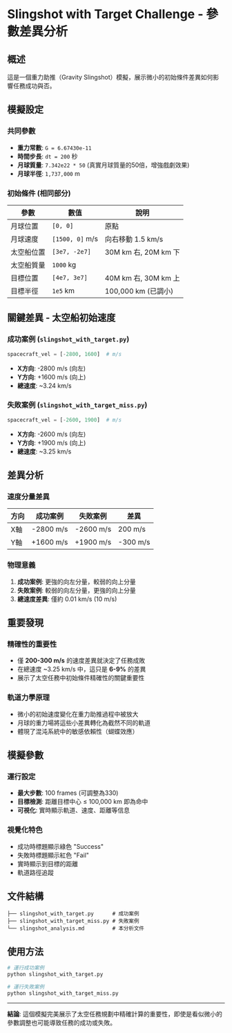 # Slingshot with Target Challenge - 參數差異分析

## 概述
這是一個重力助推（Gravity Slingshot）模擬，展示微小的初始條件差異如何影響任務成功與否。

## 模擬設定

### 共同參數
- **重力常數**: `G = 6.67430e-11`
- **時間步長**: `dt = 200` 秒
- **月球質量**: `7.342e22 * 50` (真實月球質量的50倍，增強戲劇效果)
- **月球半徑**: `1,737,000` m

### 初始條件 (相同部分)
| 參數 | 數值 | 說明 |
|------|------|------|
| 月球位置 | `[0, 0]` | 原點 |
| 月球速度 | `[1500, 0]` m/s | 向右移動 1.5 km/s |
| 太空船位置 | `[3e7, -2e7]` | 30M km 右, 20M km 下 |
| 太空船質量 | `1000` kg | |
| 目標位置 | `[4e7, 3e7]` | 40M km 右, 30M km 上 |
| 目標半徑 | `1e5` km | 100,000 km (已調小) |

## 關鍵差異 - 太空船初始速度

### 成功案例 (`slingshot_with_target.py`)
```python
spacecraft_vel = [-2800, 1600]  # m/s
```
- **X方向**: -2800 m/s (向左)
- **Y方向**: +1600 m/s (向上)
- **總速度**: ~3.24 km/s

### 失敗案例 (`slingshot_with_target_miss.py`)
```python
spacecraft_vel = [-2600, 1900]  # m/s
```
- **X方向**: -2600 m/s (向左)
- **Y方向**: +1900 m/s (向上)
- **總速度**: ~3.25 km/s

## 差異分析

### 速度分量差異
| 方向 | 成功案例 | 失敗案例 | 差異 |
|------|----------|----------|------|
| X軸 | -2800 m/s | -2600 m/s | 200 m/s |
| Y軸 | +1600 m/s | +1900 m/s | -300 m/s |

### 物理意義
1. **成功案例**: 更強的向左分量，較弱的向上分量
2. **失敗案例**: 較弱的向左分量，更強的向上分量
3. **總速度差異**: 僅約 0.01 km/s (10 m/s)

## 重要發現

### 精確性的重要性
- 僅 **200-300 m/s** 的速度差異就決定了任務成敗
- 在總速度 ~3.25 km/s 中，這只是 **6-9%** 的差異
- 展示了太空任務中初始條件精確性的關鍵重要性

### 軌道力學原理
- 微小的初始速度變化在重力助推過程中被放大
- 月球的重力場將這些小差異轉化為截然不同的軌道
- 體現了混沌系統中的敏感依賴性（蝴蝶效應）

## 模擬參數

### 運行設定
- **最大步數**: 100 frames (可調整為330)
- **目標檢測**: 距離目標中心 ≤ 100,000 km 即為命中
- **可視化**: 實時顯示軌道、速度、距離等信息

### 視覺化特色
- 成功時標題顯示綠色 "Success"
- 失敗時標題顯示紅色 "Fail"
- 實時顯示到目標的距離
- 軌道路徑追蹤

## 文件結構

```
├── slingshot_with_target.py      # 成功案例
├── slingshot_with_target_miss.py # 失敗案例
└── slingshot_analysis.md         # 本分析文件
```

## 使用方法

```bash
# 運行成功案例
python slingshot_with_target.py

# 運行失敗案例
python slingshot_with_target_miss.py
```

---

**結論**: 這個模擬完美展示了太空任務規劃中精確計算的重要性，即使是看似微小的參數調整也可能導致任務的成功或失敗。 